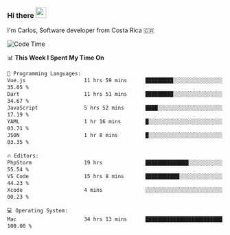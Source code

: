 ### Hi there <img src="https://media.giphy.com/media/hvRJCLFzcasrR4ia7z/giphy.gif" width="25px" height="25px">

I'm Carlos, Software developer from Costa Rica 🇨🇷

[//]: # (<a href="https://app.daily.dev/carum98"><img src="https://github.com/carum98/carum98/blob/main/devcard.svg" width="400" alt="Carlos Umaña Acevedo's Dev Card"/></a>)


<!--START_SECTION:waka-->
![Code Time](http://img.shields.io/badge/Code%20Time-11%2C527%20hrs%2018%20mins-blue)

📊 **This Week I Spent My Time On** 

```text
💬 Programming Languages: 
Vue.js                   11 hrs 59 mins      █████████░░░░░░░░░░░░░░░░   35.05 % 
Dart                     11 hrs 51 mins      █████████░░░░░░░░░░░░░░░░   34.67 % 
JavaScript               5 hrs 52 mins       ████░░░░░░░░░░░░░░░░░░░░░   17.19 % 
YAML                     1 hr 16 mins        █░░░░░░░░░░░░░░░░░░░░░░░░   03.71 % 
JSON                     1 hr 8 mins         █░░░░░░░░░░░░░░░░░░░░░░░░   03.35 % 

🔥 Editors: 
PhpStorm                 19 hrs              ██████████████░░░░░░░░░░░   55.54 % 
VS Code                  15 hrs 8 mins       ███████████░░░░░░░░░░░░░░   44.23 % 
Xcode                    4 mins              ░░░░░░░░░░░░░░░░░░░░░░░░░   00.23 % 

💻 Operating System: 
Mac                      34 hrs 13 mins      █████████████████████████   100.00 % 
```


<!--END_SECTION:waka-->
